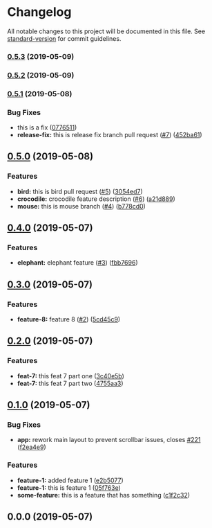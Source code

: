# Changelog

All notable changes to this project will be documented in this file. See [standard-version](https://github.com/conventional-changelog/standard-version) for commit guidelines.

### [0.5.3](https://github.com/emanuel-virca/versioning-test/compare/v0.5.2...v0.5.3) (2019-05-09)



### [0.5.2](https://github.com/emanuel-virca/versioning-test/compare/v0.5.1...v0.5.2) (2019-05-09)



### [0.5.1](https://github.com/emanuel-virca/versioning-test/compare/v0.5.0...v0.5.1) (2019-05-08)


### Bug Fixes

* this is a fix ([0776511](https://github.com/emanuel-virca/versioning-test/commit/0776511))
* **release-fix:** this is release fix branch pull request ([#7](https://github.com/emanuel-virca/versioning-test/issues/7)) ([452ba61](https://github.com/emanuel-virca/versioning-test/commit/452ba61))



## [0.5.0](https://github.com/emanuel-virca/versioning-test/compare/v0.4.0...v0.5.0) (2019-05-08)


### Features

* **bird:** this is bird pull request ([#5](https://github.com/emanuel-virca/versioning-test/issues/5)) ([3054ed7](https://github.com/emanuel-virca/versioning-test/commit/3054ed7))
* **crocodile:** crocodile feature description ([#6](https://github.com/emanuel-virca/versioning-test/issues/6)) ([a21d889](https://github.com/emanuel-virca/versioning-test/commit/a21d889))
* **mouse:** this is mouse branch ([#4](https://github.com/emanuel-virca/versioning-test/issues/4)) ([b778cd0](https://github.com/emanuel-virca/versioning-test/commit/b778cd0))



## [0.4.0](https://github.com/emanuel-virca/versioning-test/compare/v0.3.0...v0.4.0) (2019-05-07)


### Features

* **elephant:** elephant feature ([#3](https://github.com/emanuel-virca/versioning-test/issues/3)) ([fbb7696](https://github.com/emanuel-virca/versioning-test/commit/fbb7696))



## [0.3.0](https://github.com/emanuel-virca/versioning-test/compare/v0.2.0...v0.3.0) (2019-05-07)


### Features

* **feature-8:** feature 8 ([#2](https://github.com/emanuel-virca/versioning-test/issues/2)) ([5cd45c9](https://github.com/emanuel-virca/versioning-test/commit/5cd45c9))



## [0.2.0](https://github.com/emanuel-virca/versioning-test/compare/v0.1.0...v0.2.0) (2019-05-07)


### Features

* **feat-7:** this feat 7 part one ([3c40e5b](https://github.com/emanuel-virca/versioning-test/commit/3c40e5b))
* **feat-7:** this feat 7 part two ([4755aa3](https://github.com/emanuel-virca/versioning-test/commit/4755aa3))



## [0.1.0](https://github.com/emanuel-virca/versioning-test/compare/v0.0.0...v0.1.0) (2019-05-07)


### Bug Fixes

* **app:** rework main layout to prevent scrollbar issues, closes [#221](https://github.com/emanuel-virca/versioning-test/issues/221) ([f2ea4e9](https://github.com/emanuel-virca/versioning-test/commit/f2ea4e9))


### Features

* **feature-1:** added feature 1 ([e2b5077](https://github.com/emanuel-virca/versioning-test/commit/e2b5077))
* **feature-1:** this is feature 1 ([05f763e](https://github.com/emanuel-virca/versioning-test/commit/05f763e))
* **some-feature:** this is a feature that has something ([c1f2c32](https://github.com/emanuel-virca/versioning-test/commit/c1f2c32))



## 0.0.0 (2019-05-07)
